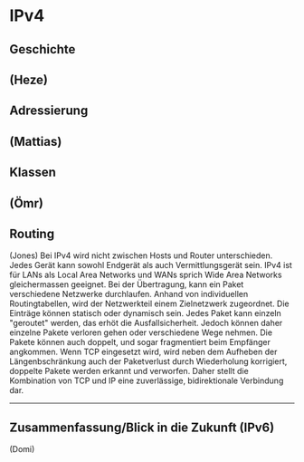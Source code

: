 # IPv4

## Geschichte
(Heze)
----

## Adressierung
(Mattias)
----
## Klassen
(Ömr)
----
## Routing
(Jones)
Bei IPv4 wird nicht zwischen Hosts und Router unterschieden. Jedes Gerät kann sowohl Endgerät als auch Vermittlungsgerät sein. IPv4 ist für LANs als Local Area Networks und WANs sprich Wide Area Networks gleichermassen geeignet. Bei der Übertragung, kann ein Paket verschiedene Netzwerke durchlaufen. Anhand von individuellen Routingtabellen, wird der Netzwerkteil einem Zielnetzwerk zugeordnet. Die Einträge können statisch oder dynamisch sein. Jedes Paket kann einzeln "geroutet" werden, das erhöt die Ausfallsicherheit. Jedoch können daher einzelne Pakete verloren gehen oder verschiedene Wege nehmen. Die Pakete können auch doppelt, und sogar fragmentiert beim Empfänger angkommen. Wenn TCP eingesetzt wird, wird neben dem Aufheben der Längenbschränkung auch der Paketverlust durch Wiederholung korrigiert, doppelte Pakete werden erkannt und verworfen. Daher stellt die Kombination von TCP und IP eine zuverlässige, bidirektionale Verbindung dar.

----
## Zusammenfassung/Blick in die Zukunft (IPv6)
(Domi)
